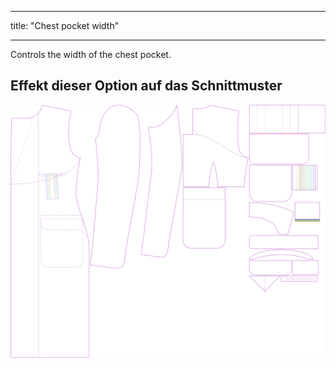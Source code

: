 - - -
title: "Chest pocket width"
- - -

Controls the width of the chest pocket.

## Effekt dieser Option auf das Schnittmuster

![This image shows the effect of this option by superimposing several variants that have a different value for this option](carlton_chestpocketwidth_sample.svg "Effect of this option on the pattern")
